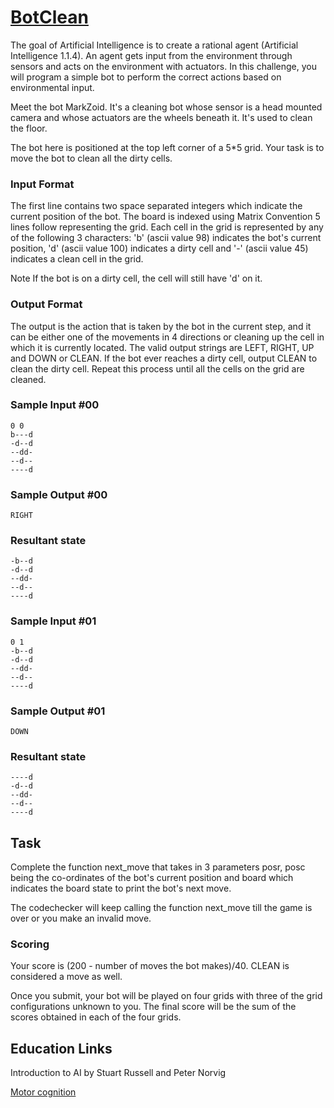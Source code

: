 # [BotClean](https://www.hackerrank.com/challenges/botclean)

The goal of Artificial Intelligence is to create a rational agent (Artificial Intelligence 1.1.4). An agent gets input from the environment through sensors and acts on the environment with actuators. In this challenge, you will program a simple bot to perform the correct actions based on environmental input.

Meet the bot MarkZoid. It's a cleaning bot whose sensor is a head mounted camera and whose actuators are the wheels beneath it. It's used to clean the floor.

The bot here is positioned at the top left corner of a 5*5 grid. Your task is to move the bot to clean all the dirty cells.

### Input Format

The first line contains two space separated integers which indicate the current position of the bot. 
The board is indexed using Matrix Convention 
5 lines follow representing the grid. Each cell in the grid is represented by any of the following 3 characters: 'b' (ascii value 98) indicates the bot's current position, 'd' (ascii value 100) indicates a dirty cell and '-' (ascii value 45) indicates a clean cell in the grid.

Note If the bot is on a dirty cell, the cell will still have 'd' on it.

### Output Format

The output is the action that is taken by the bot in the current step, and it can be either one of the movements in 4 directions or cleaning up the cell in which it is currently located. The valid output strings are LEFT, RIGHT, UP and DOWN or CLEAN. If the bot ever reaches a dirty cell, output CLEAN to clean the dirty cell. Repeat this process until all the cells on the grid are cleaned.

### Sample Input #00

    0 0
    b---d
    -d--d
    --dd-
    --d--
    ----d

### Sample Output #00

    RIGHT

### Resultant state

    -b--d
    -d--d
    --dd-
    --d--
    ----d

### Sample Input #01

    0 1
    -b--d
    -d--d
    --dd-
    --d--
    ----d

### Sample Output #01

    DOWN

### Resultant state

    ----d
    -d--d
    --dd-
    --d--
    ----d

## Task

Complete the function next_move that takes in 3 parameters posr, posc being the co-ordinates of the bot's current position and board which indicates the board state to print the bot's next move.

The codechecker will keep calling the function next_move till the game is over or you make an invalid move.

### Scoring

Your score is (200 - number of moves the bot makes)/40. CLEAN is considered a move as well.

Once you submit, your bot will be played on four grids with three of the grid configurations unknown to you. The final score will be the sum of the scores obtained in each of the four grids.

## Education Links

Introduction to AI by Stuart Russell and Peter Norvig

[Motor cognition](https://www.hackerrank.com/external_redirect?to=https://en.wikipedia.org/wiki/Motor_cognition)
